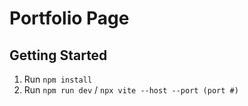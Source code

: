 # Portfolio Page

## Getting Started

1. Run `npm install`
2. Run `npm run dev` / `npx vite --host --port (port #)`
